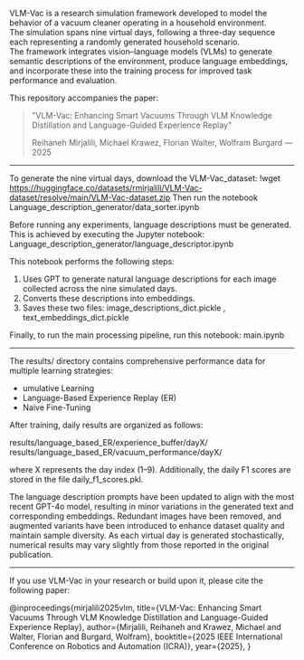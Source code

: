 VLM-Vac is a research simulation framework developed to model the behavior of a vacuum cleaner operating in a household environment.  
The simulation spans nine virtual days, following a three-day sequence each representing a randomly generated household scenario.  
The framework integrates vision–language models (VLMs) to generate semantic descriptions of the environment, produce language embeddings, and incorporate these into the training process for improved task performance and evaluation.

This repository accompanies the paper:

> "VLM-Vac: Enhancing Smart Vacuums Through VLM Knowledge Distillation and Language-Guided Experience Replay"
> 
> Reihaneh Mirjalili, Michael Krawez, Florian Walter, Wolfram Burgard — 2025

---
To generate the nine virtual days, download the VLM-Vac_dataset: !wget https://huggingface.co/datasets/rmirjalili/VLM-Vac-dataset/resolve/main/VLM-Vac-dataset.zip
Then run the notebook Language_description_generator/data_sorter.ipynb

Before running any experiments, language descriptions must be generated.  
This is achieved by executing the Jupyter notebook: Language_description_generator/language_descriptor.ipynb

This notebook performs the following steps:
1. Uses GPT to generate natural language descriptions for each image collected across the nine simulated days.  
2. Converts these descriptions into embeddings.  
3. Saves these two files: image_descriptions_dict.pickle , text_embeddings_dict.pickle

Finally, to run the main processing pipeline, run this notebook: main.ipynb

---

The results/ directory contains comprehensive performance data for multiple learning strategies:

- umulative Learning
- Language-Based Experience Replay (ER)
- Naive Fine-Tuning

After training, daily results are organized as follows:

results/language_based_ER/experience_buffer/dayX/
results/language_based_ER/vacuum_performance/dayX/

where X represents the day index (1–9). Additionally, the daily F1 scores are stored in the file daily_f1_scores.pkl.

The language description prompts have been updated to align with the most recent GPT-4o model, resulting in minor variations in the generated text and corresponding embeddings. Redundant images have been removed, and augmented variants have been introduced to enhance dataset quality and maintain sample diversity. As each virtual day is generated stochastically, numerical results may vary slightly from those reported in the original publication.

---

If you use VLM-Vac in your research or build upon it, please cite the following paper:

@inproceedings{mirjalili2025vlm,
  title={VLM-Vac: Enhancing Smart Vacuums Through VLM Knowledge Distillation and Language-Guided Experience Replay},
  author={Mirjalili, Reihaneh and Krawez, Michael and Walter, Florian and Burgard, Wolfram},
  booktitle={2025 IEEE International Conference on Robotics and Automation (ICRA)},
  year={2025},
}

